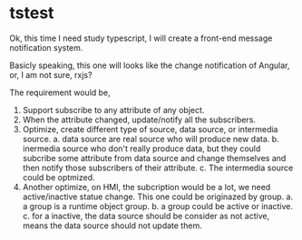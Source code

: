# tstest

Ok, this time I need study typescript, I will create a front-end message notification system.

Basicly speaking, this one will looks like the change notification of Angular, or, I am not sure, rxjs?

The requirement would be,

1. Support subscribe to any attribute of any object.
2. When the attribute changed, update/notify all the subscribers.
3. Optimize, create different type of source, data source, or intermedia source.
a. data source are real source who will produce new data.
b. inermedia source who don't really produce data, but they could subcribe some attribute from data source and change themselves and then notify those subscribers of their attribute.
c. The intermedia source could be optmized. 
4. Another optimize, on HMI, the subcription would be a lot, we need active/inactive statue change. This one could be originazed by group.
a. a group is a runtime object group.
b. a group could be active or inactive.
c. for a inactive, the data source should be consider as not active, means the data source should not update them.
